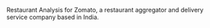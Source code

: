Restaurant Analysis for Zomato, a restaurant aggregator and delivery service company based in India.
